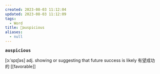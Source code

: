```yaml
---
created: 2023-08-03 11:12:04
updated: 2023-08-03 11:12:09
tags:
  - Word
title: 📖auspicious
aliases:
  - null
---
```


<pre><strong>auspicious</strong></pre>
[ɔ:ˈspɪʃəs]
adj. showing or suggesting that future success is likely 有望成功的
[[favorable]]

